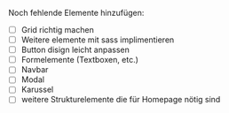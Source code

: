 Noch fehlende Elemente hinzufügen:
- [ ] Grid richtig machen
- [ ] Weitere elemente mit sass implimentieren
- [ ] Button disign leicht anpassen
- [ ] Formelemente (Textboxen, etc.)
- [ ] Navbar
- [ ] Modal
- [ ] Karussel
- [ ] weitere Strukturelemente die für Homepage nötig sind